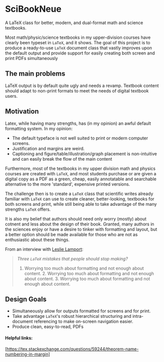 # SciBookNeue

A LaTeX class for better, modern, and dual-format math and science textbooks. 

Most math/physic/science textbooks in my upper-division courses have clearly been typeset in `LaTeX`, and it shows. 
The goal of this project is to produce a ready-to-use `LaTeX` document class that vastly improves upon the default output
and provide support for easily creating both screen and print PDFs simultaneously

## The main problems

LaTeX output is by default quite ugly and needs a revamp. 
Textbook content should adapt to non-print formats to meet the needs of digital textbook users.

## Motivation

Latex, while having many strengths, has (in my opinion) an awful default formatting system.
In my opinion:
  - The default typeface is not well suited to print or modern computer screens. 
  - Justification and margins are weird.
  - Captioning and figure/table/illustration/graph placement is non-intuitive and can easily break the flow of the main content


Furthermore, most of the textbooks in my upper division math and physics courses are created with `LaTeX`,
and most students purchase or are given a digital copy as a PDF as a green, cheap, easily annotatable and searchable alternative to the more 'standard', expensive printed versions.

The challenge then is to create a `LaTeX` class that scientific writes already familiar with `LaTeX` can use to create cleaner,
better-looking, textbooks for both screens and print, while still being able to take advantage of the many strengths `LaTeX` offers.

It is also my belief that authors should need only worry (mostly) about cotnent and less about the design of their book.
Granted, many authors in the sciences enjoy or have a desire to tinker with formatting and layout, but a better option should be made available
for those who are not as enthusiastic about these things. 

From an interview with [Leslie Lamport](https://lamport.azurewebsites.net/pubs/lamport-latex-interview.pdf):
> _Three `LaTeX` mistakes that people should stop making?_
> 
> 1. Worrying too much about formatting and not enough about content. 2. Worrying too much about formatting and not enough about content. 3. Worrying too much about formatting and not enough about content.
>

## Design Goals

 - Simultaneously allow for outputs formatted for screens and for print. 
 - Take advantage `LaTeX`'s robust hierarchical structuring and intra-document referencing to make on-screen navigation easier. 
 - Produce clean, easy-to-read, PDFs

#### Helpful links:
[https://tex.stackexchange.com/questions/59244/theorem-name-numbering-in-margin]
